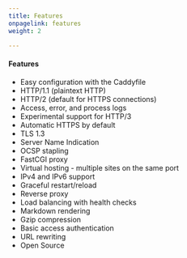 ```yaml
---
title: Features
onpagelink: features
weight: 2

---
```


#### **Features**

*   Easy configuration with the Caddyfile
*   HTTP/1.1 (plaintext HTTP)
*   HTTP/2 (default for HTTPS connections)
*   Access, error, and process logs
*   Experimental support for HTTP/3
*   Automatic HTTPS by default
*   TLS 1.3
*   Server Name Indication
*   OCSP stapling
*   FastCGI proxy
*   Virtual hosting - multiple sites on the same port
*   IPv4 and IPv6 support
*   Graceful restart/reload
*   Reverse proxy
*   Load balancing with health checks
*   Markdown rendering
*   Gzip compression
*   Basic access authentication
*   URL rewriting
*   Open Source
